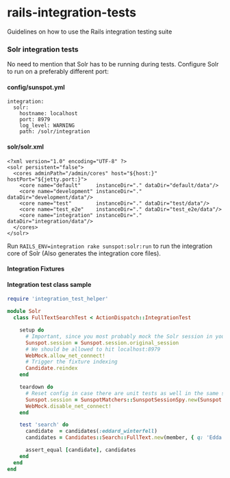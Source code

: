# rails-integration-tests
Guidelines on how to use the Rails integration testing suite

### Solr integration tests

No need to mention that Solr has to be running during tests. Configure Solr to run on a preferably different port: 
#### config/sunspot.yml
```
integration:
  solr:
    hostname: localhost
    port: 8979
    log_level: WARNING
    path: /solr/integration
```    

#### solr/solr.xml
```
<?xml version="1.0" encoding="UTF-8" ?>
<solr persistent="false">
  <cores adminPath="/admin/cores" host="${host:}" hostPort="${jetty.port:}">
    <core name="default"     instanceDir="." dataDir="default/data"/>
    <core name="development" instanceDir="." dataDir="development/data"/>
    <core name="test"        instanceDir="." dataDir="test/data"/>
    <core name="test_e2e"    instanceDir="." dataDir="test_e2e/data"/>
    <core name="integration" instanceDir="." dataDir="integration/data"/>
  </cores>
</solr>
```
Run `RAILS_ENV=integration rake sunspot:solr:run` to run the integration core of Solr (Also generates the integration core files).

#### Integration Fixtures

#### Integration test class sample
```ruby
require 'integration_test_helper'

module Solr
  class FullTextSearchTest < ActionDispatch::IntegrationTest

    setup do
      # Important, since you most probably mock the Solr session in your unit tests
      Sunspot.session = Sunspot.session.original_session 
      # We should be allowed to hit localhost:8979
      WebMock.allow_net_connect! 
      # Trigger the fixture indexing
      Candidate.reindex 
    end

    teardown do
      # Reset config in case there are unit tests as well in the same suite 
      Sunspot.session = SunspotMatchers::SunspotSessionSpy.new(Sunspot.session)
      WebMock.disable_net_connect!
    end

    test 'search' do
      candidate  = candidates(:eddard_winterfell)
      candidates = Candidates::Search::FullText.new(member, { q: 'Edda' }).candidates

      assert_equal [candidate], candidates
    end
  end
end
```
